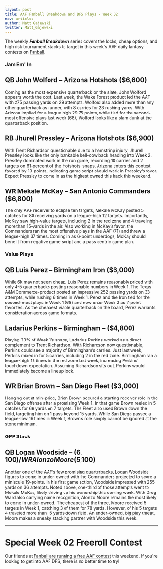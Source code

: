 ```yaml
---
layout: post
title: AAF Fanball Breakdown and DFS Plays - Week 02
nav: articles
author: Matt Gajewski
twitter: Matt_Gajewski
---
```


The weekly **_Fanball Breakdown_** series covers the locks, cheap options, and high risk tournament stacks to target in this week's AAF daily fantasy contests on [Fanball](https://www.fanball.com/lobby/salary-cap?sport=AAF).

<h3 class="team-header aaf-header">Jam Em' In</h3>

## QB John Wolford – Arizona Hotshots (\$6,600)

Coming as the most expensive quarterback on the slate, John Wolford appears worth the cost. Last week, the Wake Forest product led the AAF with 275 passing yards on 29 attempts. Wolford also added more than any other quarterback as runner, with 8 carries for 23 rushing yards. With Arizona implied for a league high 29.75 points, while tied for the second-most offensive plays last week (68), Wolford looks like a slam dunk at the quarterback position.

## RB Jhurell Pressley – Arizona Hotshots (\$6,900)

With Trent Richardson questionable due to a hamstring injury, Jhurell Pressley looks like the only bankable bell-cow back heading into Week 2. Pressley dominated work in the run game, recording 18 carries and 2 targets on 61-percent of the Hotshots’ snaps. Arizona enters this contest favored by 13-points, indicating game script should work in Pressley’s favor. Expect Pressley to come in as the highest owned this back this weekend.

## WR Mekale McKay – San Antonio Commanders (\$6,800)

The only AAF receiver to eclipse ten targets, Mekale McKay posted 5 catches for 80 receiving yards on a league-high 12 targets. Importantly, McKay saw high-value targets, including 2 in the red zone and 4 traveling more than 15-yards in the air. Also working in McKay’s favor, the Commanders ran the most offensive plays in the AAF (71) and threw a league-high 37 times. Coming in as 6-point underdogs, McKay should benefit from negative game script and a pass centric game plan.

<h3 class="team-header aaf-header">Value Plays</h3>

## QB Luis Perez – Birmingham Iron (\$6,000)

While 6k may not seem cheap, Luis Perez remains reasonably priced with only 4-5 quarterbacks posting reasonable numbers in Week 1. The Texas A&M Commerce-product posted an impressive 252 passing yards on 33 attempts, while rushing 6 times in Week 1. Perez and the Iron tied for the second-most plays in Week 1 (68) and now enter Week 2 as 7-point favorites. As the cheapest viable quarterback on the board, Perez warrants consideration across game formats.

## Ladarius Perkins – Birmingham – (\$4,800)

Playing 33% of Week 1’s snaps, Ladarius Perkins worked as a direct complement to Trent Richardson. With Richardson now questionable, Perkins could see a majority of Birmingham’s carries. Just last week, Perkins mixed in for 5 carries, including 2 in the red zone. Birmingham ran a league-high 13 times in the red zone last week, increasing Perkins’ touchdown expectation. Assuming Richardson sits out, Perkins would immediately become a lineup lock.

## WR Brian Brown – San Diego Fleet (\$3,000)

Hanging out at min-price, Brian Brown secured a starting receiver role in the San Diego offense after a promising Week 1. In that game Brown reeled in 5 catches for 66 yards on 7 targets. The Fleet also used Brown down the field, targeting him on 1 pass beyond 15 yards. While San Diego passed a league-low 16 times in Week 1, Brown’s role simply cannot be ignored at the stone minimum.

<h3 class="team-header aaf-header">GPP Stack</h3>

## QB Logan Woodside – ($6,100) / WR Alonzo Moore ($5,100)

Another one of the AAF’s few promising quarterbacks, Logan Woodside figures to come in under-owned with the Commanders projected to score a miniscule 19-points. In his first game action, Woodside impressed with 255 yards on 36 attempts. Noted above, one-third of those attempts went to Mekale McKay, likely driving up his ownership this coming week. With Greg Ward also carrying name recognition, Alonzo Moore remains the most likely to come in under-owned. The cheapest of the three, Moore received 5 targets in Week 1, catching 3 of them for 78 yards. However, of his 5 targets 4 traveled more than 15 yards down field. An under-owned, big play threat, Moore makes a sneaky stacking partner with Woodside this week.

---

# Special Week 02 Freeroll Contest

Our friends at [Fanball are running a free AAF contest](https://www.fanball.com/contests/DNHP9o) this weekend. If you're looking to get into AAF DFS, there is no better time to try!
